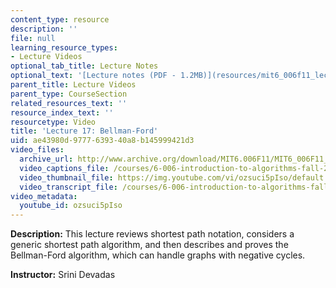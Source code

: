 ```yaml
---
content_type: resource
description: ''
file: null
learning_resource_types:
- Lecture Videos
optional_tab_title: Lecture Notes
optional_text: '[Lecture notes (PDF - 1.2MB)](resources/mit6_006f11_lec17)'
parent_title: Lecture Videos
parent_type: CourseSection
related_resources_text: ''
resource_index_text: ''
resourcetype: Video
title: 'Lecture 17: Bellman-Ford'
uid: ae43980d-9777-6393-40a8-b145999421d3
video_files:
  archive_url: http://www.archive.org/download/MIT6.006F11/MIT6_006F11_lec17_300k.mp4
  video_captions_file: /courses/6-006-introduction-to-algorithms-fall-2011/27af5e1c62d45b9ba252cea376622863_ozsuci5pIso.vtt
  video_thumbnail_file: https://img.youtube.com/vi/ozsuci5pIso/default.jpg
  video_transcript_file: /courses/6-006-introduction-to-algorithms-fall-2011/f7c2c84db0aeaa78a340ef1812c33afe_ozsuci5pIso.pdf
video_metadata:
  youtube_id: ozsuci5pIso
---
```


**Description:** This lecture reviews shortest path notation, considers a generic shortest path algorithm, and then describes and proves the Bellman-Ford algorithm, which can handle graphs with negative cycles.

**Instructor:** Srini Devadas